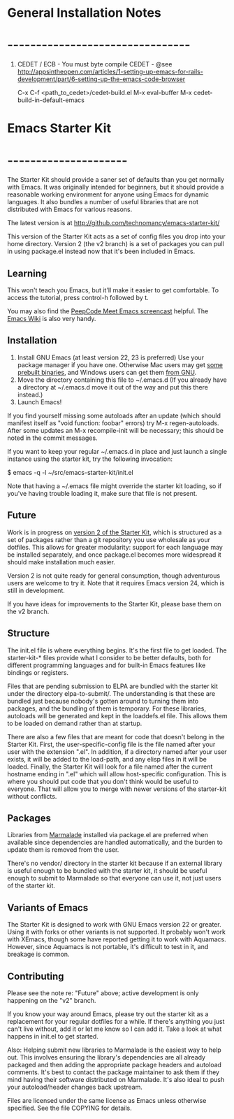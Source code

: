 # General Installation Notes
# --------------------------------
1. CEDET / ECB - You must byte compile CEDET - @see http://appsintheopen.com/articles/1-setting-up-emacs-for-rails-development/part/6-setting-up-the-emacs-code-browser

   C-x C-f <path_to_cedet>/cedet-build.el
   M-x eval-buffer
   M-x cedet-build-in-default-emacs



# Emacs Starter Kit
# ---------------------

The Starter Kit should provide a saner set of defaults than you get
normally with Emacs. It was originally intended for beginners, but it
should provide a reasonable working environment for anyone using Emacs
for dynamic languages. It also bundles a number of useful libraries
that are not distributed with Emacs for various reasons.

The latest version is at http://github.com/technomancy/emacs-starter-kit/

This version of the Starter Kit acts as a set of config files you drop
into your home directory. Version 2 (the v2 branch) is a set of
packages you can pull in using package.el instead now that it's been
included in Emacs.

## Learning

This won't teach you Emacs, but it'll make it easier to get
comfortable. To access the tutorial, press control-h followed by t.

You may also find the [PeepCode Meet Emacs
screencast](http://peepcode.com/products/meet-emacs) helpful. The
[Emacs Wiki](http://emacswiki.org) is also very handy.

## Installation

1. Install GNU Emacs (at least version 22, 23 is preferred)
   Use your package manager if you have one.
   Otherwise Mac users may get [some prebuilt binaries](http://emacsformacosx.com/), and
   Windows users can get them [from GNU](http://ftp.gnu.org/pub/gnu/emacs/windows/emacs-23.1-bin-i386.zip).
2. Move the directory containing this file to ~/.emacs.d
   (If you already have a directory at ~/.emacs.d move it out of the
   way and put this there instead.)
3. Launch Emacs!

If you find yourself missing some autoloads after an update (which
should manifest itself as "void function: foobar" errors) try M-x
regen-autoloads. After some updates an M-x recompile-init will be
necessary; this should be noted in the commit messages.

If you want to keep your regular ~/.emacs.d in place and just launch a
single instance using the starter kit, try the following invocation:

  $ emacs -q -l ~/src/emacs-starter-kit/init.el

Note that having a ~/.emacs file might override the starter kit
loading, so if you've having trouble loading it, make sure that file
is not present.

## Future

Work is in progress on
[version 2 of the Starter Kit](https://github.com/technomancy/emacs-starter-kit/tree/v2),
which is structured as a set of packages rather than a git repository
you use wholesale as your dotfiles. This allows for greater
modularity: support for each language may be installed separately, and
once package.el becomes more widespread it should make installation
much easier.

Version 2 is not quite ready for general consumption, though
adventurous users are welcome to try it. Note that it requires Emacs
version 24, which is still in development.

If you have ideas for improvements to the Starter Kit, please base
them on the v2 branch.

## Structure

The init.el file is where everything begins. It's the first file to
get loaded. The starter-kit-* files provide what I consider to be
better defaults, both for different programming languages and for
built-in Emacs features like bindings or registers.

Files that are pending submission to ELPA are bundled with the starter
kit under the directory elpa-to-submit/. The understanding is that
these are bundled just because nobody's gotten around to turning them
into packages, and the bundling of them is temporary. For these
libraries, autoloads will be generated and kept in the loaddefs.el
file. This allows them to be loaded on demand rather than at startup.

There are also a few files that are meant for code that doesn't belong
in the Starter Kit. First, the user-specific-config file is the file
named after your user with the extension ".el". In addition, if a
directory named after your user exists, it will be added to the
load-path, and any elisp files in it will be loaded. Finally, the
Starter Kit will look for a file named after the current hostname
ending in ".el" which will allow host-specific configuration. This is
where you should put code that you don't think would be useful to
everyone. That will allow you to merge with newer versions of the
starter-kit without conflicts.

## Packages

Libraries from [Marmalade](http://marmalade-repo.org) installed via
package.el are preferred when available since dependencies are handled
automatically, and the burden to update them is removed from the
user.

There's no vendor/ directory in the starter kit because if an external
library is useful enough to be bundled with the starter kit, it should
be useful enough to submit to Marmalade so that everyone can use it, not
just users of the starter kit.

## Variants of Emacs

The Starter Kit is designed to work with GNU Emacs version 22 or
greater. Using it with forks or other variants is not supported. It
probably won't work with XEmacs, though some have reported getting it
to work with Aquamacs. However, since Aquamacs is not portable,
it's difficult to test in it, and breakage is common.

## Contributing

Please see the note re: "Future" above; active development is only
happening on the "v2" branch.

If you know your way around Emacs, please try out the starter kit as a
replacement for your regular dotfiles for a while. If there's anything
you just can't live without, add it or let me know so I can add
it. Take a look at what happens in init.el to get started.

Also: Helping submit new libraries to Marmalade is the easiest way to
help out. This involves ensuring the library's dependencies are all
already packaged and then adding the appropriate package headers and
autoload comments. It's best to contact the package maintainer to ask
them if they mind having their software distributed on Marmalade. It's
also ideal to push your autoload/header changes back upstream.

Files are licensed under the same license as Emacs unless otherwise
specified. See the file COPYING for details.
